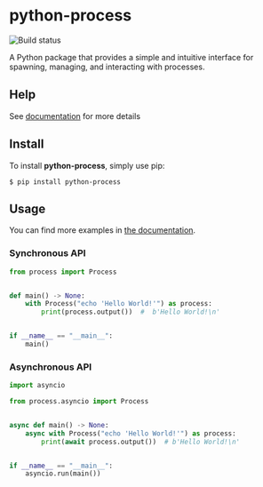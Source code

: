 # python-process
![Build status](https://github.com/jonghwanhyeon/python-process/actions/workflows/publish.yml/badge.svg)

A Python package that provides a simple and intuitive interface for spawning, managing, and interacting with processes.

## Help
See [documentation](https://python-process.readthedocs.io) for more details

## Install
To install **python-process**, simply use pip:

```console
$ pip install python-process
```

## Usage
You can find more examples in [the documentation](https://python-process.readthedocs.io/examples/running-command/).

### Synchronous API
```python
from process import Process


def main() -> None:
    with Process("echo 'Hello World!'") as process:
        print(process.output())  #  b'Hello World!\n'


if __name__ == "__main__":
    main()
```

### Asynchronous API
```python
import asyncio

from process.asyncio import Process


async def main() -> None:
    async with Process("echo 'Hello World!'") as process:
        print(await process.output())  # b'Hello World!\n'


if __name__ == "__main__":
    asyncio.run(main())
```